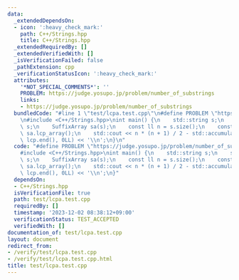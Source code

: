 ```yaml
---
data:
  _extendedDependsOn:
  - icon: ':heavy_check_mark:'
    path: C++/Strings.hpp
    title: C++/Strings.hpp
  _extendedRequiredBy: []
  _extendedVerifiedWith: []
  _isVerificationFailed: false
  _pathExtension: cpp
  _verificationStatusIcon: ':heavy_check_mark:'
  attributes:
    '*NOT_SPECIAL_COMMENTS*': ''
    PROBLEM: https://judge.yosupo.jp/problem/number_of_substrings
    links:
    - https://judge.yosupo.jp/problem/number_of_substrings
  bundledCode: "#line 1 \"test/lcpa.test.cpp\"\n#define PROBLEM \"https://judge.yosupo.jp/problem/number_of_substrings\"\
    \n#include <C++/Strings.hpp>\nint main() {\n    std::string s;\n    std::cin >>\
    \ s;\n    SuffixArray sa(s);\n    const ll n = s.size();\n    const auto lcp =\
    \ sa.lcp_array();\n    std::cout << n * (n + 1) / 2 - std::accumulate(lcp.begin(),\
    \ lcp.end(), 0LL) << '\\n';\n}\n"
  code: "#define PROBLEM \"https://judge.yosupo.jp/problem/number_of_substrings\"\n\
    #include <C++/Strings.hpp>\nint main() {\n    std::string s;\n    std::cin >>\
    \ s;\n    SuffixArray sa(s);\n    const ll n = s.size();\n    const auto lcp =\
    \ sa.lcp_array();\n    std::cout << n * (n + 1) / 2 - std::accumulate(lcp.begin(),\
    \ lcp.end(), 0LL) << '\\n';\n}"
  dependsOn:
  - C++/Strings.hpp
  isVerificationFile: true
  path: test/lcpa.test.cpp
  requiredBy: []
  timestamp: '2023-12-02 08:38:12+09:00'
  verificationStatus: TEST_ACCEPTED
  verifiedWith: []
documentation_of: test/lcpa.test.cpp
layout: document
redirect_from:
- /verify/test/lcpa.test.cpp
- /verify/test/lcpa.test.cpp.html
title: test/lcpa.test.cpp
---
```

